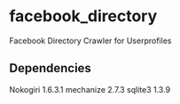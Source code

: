 facebook_directory
==================

Facebook Directory Crawler for Userprofiles

## Dependencies

Nokogiri 1.6.3.1
mechanize 2.7.3
sqlite3 1.3.9